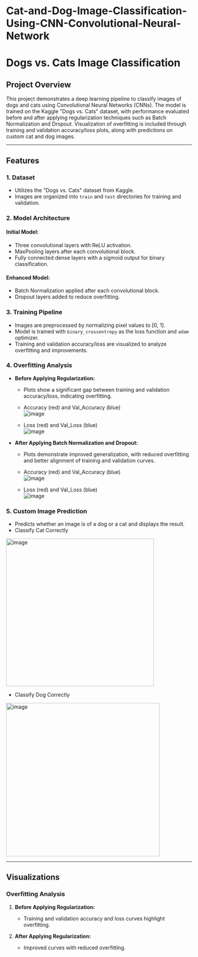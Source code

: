 # Cat-and-Dog-Image-Classification-Using-CNN-Convolutional-Neural-Network

# Dogs vs. Cats Image Classification

## Project Overview

This project demonstrates a deep learning pipeline to classify images of dogs and cats using Convolutional Neural Networks (CNNs). The model is trained on the Kaggle "Dogs vs. Cats" dataset, with performance evaluated before and after applying regularization techniques such as Batch Normalization and Dropout. Visualization of overfitting is included through training and validation accuracy/loss plots, along with predictions on custom cat and dog images.

---

## Features

### 1. Dataset
- Utilizes the "Dogs vs. Cats" dataset from Kaggle.
- Images are organized into `train` and `test` directories for training and validation.

### 2. Model Architecture
#### Initial Model:
- Three convolutional layers with ReLU activation.
- MaxPooling layers after each convolutional block.
- Fully connected dense layers with a sigmoid output for binary classification.

#### Enhanced Model:
- Batch Normalization applied after each convolutional block.
- Dropout layers added to reduce overfitting.

### 3. Training Pipeline
- Images are preprocessed by normalizing pixel values to [0, 1].
- Model is trained with `binary_crossentropy` as the loss function and `adam` optimizer.
- Training and validation accuracy/loss are visualized to analyze overfitting and improvements.

### 4. Overfitting Analysis
- **Before Applying Regularization:**
  - Plots show a significant gap between training and validation accuracy/loss, indicating overfitting.

  - Accuracy (red) and Val_Accuracy (blue) <br>
   ![image](https://github.com/user-attachments/assets/5c3b128b-b47c-46b5-b8ce-29bd3233273f)
  
  - Loss (red) and Val_Loss (blue) <br>
  ![image](https://github.com/user-attachments/assets/874b748a-4ceb-49da-9f17-0988b2af7caa)

    
- **After Applying Batch Normalization and Dropout:**
  - Plots demonstrate improved generalization, with reduced overfitting and better alignment of training and validation curves.

  - Accuracy (red) and Val_Accuracy (blue) <br>
  ![image](https://github.com/user-attachments/assets/8236bc68-08ea-48dd-a077-f6dec5a2e186)

  - Loss (red) and Val_Loss (blue) <br>
  ![image](https://github.com/user-attachments/assets/963d7669-e657-4b2f-ba47-74b4f56d8e3b)


### 5. Custom Image Prediction

- Predicts whether an image is of a dog or a cat and displays the result.<br>
- Classify Cat Correctly <br>
<img width="401" alt="image" src="https://github.com/user-attachments/assets/84f673e7-ccf7-42d6-b2a3-827d42668781" />

- Classify Dog Correctly <br>
<img width="416" alt="image" src="https://github.com/user-attachments/assets/5dccc66b-8630-4114-9722-b58238263a65" />


---

## Visualizations

### Overfitting Analysis
1. **Before Applying Regularization:**
   - Training and validation accuracy and loss curves highlight overfitting.
  
  
     
2. **After Applying Regularization:**
   - Improved curves with reduced overfitting.
